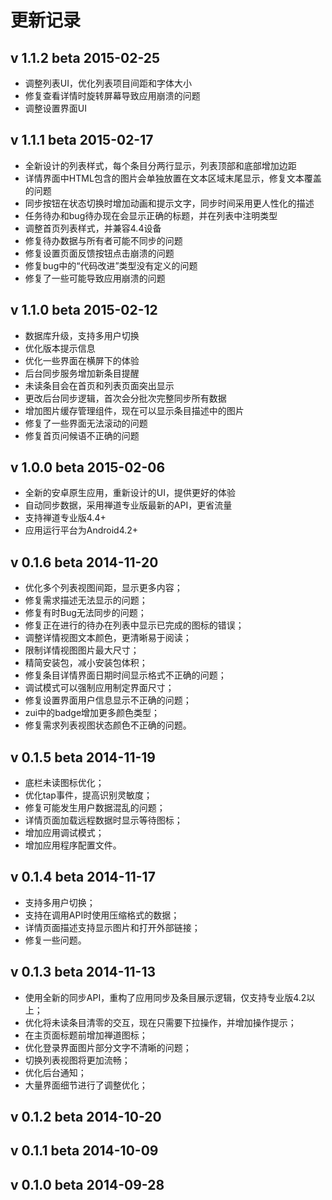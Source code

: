 # 更新记录

## v 1.1.2 beta 2015-02-25
 * 调整列表UI，优化列表项目间距和字体大小
 * 修复查看详情时旋转屏幕导致应用崩溃的问题
 * 调整设置界面UI

## v 1.1.1 beta 2015-02-17
 * 全新设计的列表样式，每个条目分两行显示，列表顶部和底部增加边距
 * 详情界面中HTML包含的图片会单独放置在文本区域末尾显示，修复文本覆盖的问题
 * 同步按钮在状态切换时增加动画和提示文字，同步时间采用更人性化的描述
 * 任务待办和bug待办现在会显示正确的标题，并在列表中注明类型
 * 调整首页列表样式，并兼容4.4设备
 * 修复待办数据与所有者可能不同步的问题
 * 修复设置页面反馈按钮点击崩溃的问题
 * 修复bug中的“代码改进”类型没有定义的问题
 * 修复了一些可能导致应用崩溃的问题

## v 1.1.0 beta 2015-02-12
 * 数据库升级，支持多用户切换
 * 优化版本提示信息
 * 优化一些界面在横屏下的体验
 * 后台同步服务增加新条目提醒
 * 未读条目会在首页和列表页面突出显示
 * 更改后台同步逻辑，首次会分批次完整同步所有数据
 * 增加图片缓存管理组件，现在可以显示条目描述中的图片
 * 修复了一些界面无法滚动的问题
 * 修复首页问候语不正确的问题

## v 1.0.0 beta 2015-02-06
 * 全新的安卓原生应用，重新设计的UI，提供更好的体验
 * 自动同步数据，采用禅道专业版最新的API，更省流量
 * 支持禅道专业版4.4+
 * 应用运行平台为Android4.2+

## v 0.1.6 beta 2014-11-20
 * 优化多个列表视图间距，显示更多内容；
 * 修复需求描述无法显示的问题；
 * 修复有时Bug无法同步的问题；
 * 修复正在进行的待办在列表中显示已完成的图标的错误；
 * 调整详情视图文本颜色，更清晰易于阅读；
 * 限制详情视图图片最大尺寸；
 * 精简安装包，减小安装包体积；
 * 修复条目详情界面日期时间显示格式不正确的问题；
 * 调试模式可以强制应用制定界面尺寸；
 * 修复设置界面用户信息显示不正确的问题；
 * zui中的badge增加更多颜色类型；
 * 修复需求列表视图状态颜色不正确的问题。

## v 0.1.5 beta 2014-11-19
 * 底栏未读图标优化；
 * 优化tap事件，提高识别灵敏度；
 * 修复可能发生用户数据混乱的问题；
 * 详情页面加载远程数据时显示等待图标；
 * 增加应用调试模式；
 * 增加应用程序配置文件。

## v 0.1.4 beta 2014-11-17
 * 支持多用户切换；
 * 支持在调用API时使用压缩格式的数据；
 * 详情页面描述支持显示图片和打开外部链接；
 * 修复一些问题。

## v 0.1.3 beta 2014-11-13
 * 使用全新的同步API，重构了应用同步及条目展示逻辑，仅支持专业版4.2以上；
 * 优化将未读条目清零的交互，现在只需要下拉操作，并增加操作提示；
 * 在主页面标题前增加禅道图标；
 * 优化登录界面图片部分文字不清晰的问题；
 * 切换列表视图将更加流畅；
 * 优化后台通知；
 * 大量界面细节进行了调整优化；

## v 0.1.2 beta 2014-10-20
## v 0.1.1 beta 2014-10-09
## v 0.1.0 beta 2014-09-28
